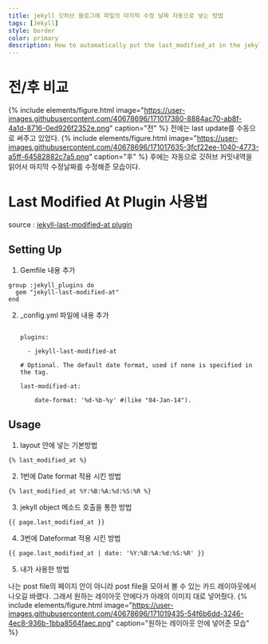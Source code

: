 ```yaml
---
title: jekyll 깃허브 블로그에 파일의 마지막 수정 날짜 자동으로 넣는 방법
tags: [Jekyll]
style: border
color: primary
description: How to automatically put the last_modified_at in the jekyll GitHub blog
---
```



# 전/후 비교
{% include elements/figure.html image="https://user-images.githubusercontent.com/40678696/171017380-8884ac70-ab8f-4a1d-8716-0ed926f2352e.png" caption="전" %}
전에는 last update를 수동으로 써주고 있었다.
{% include elements/figure.html image="https://user-images.githubusercontent.com/40678696/171017635-3fcf22ee-1040-4773-a5ff-64582882c7a5.png" caption="후" %}
후에는 자동으로 깃허브 커밋내역을 읽어서 마지막 수정날짜를 수정해준 모습이다.

# Last Modified At Plugin 사용법
source : [jekyll-last-modified-at plugin](https://github.com/gjtorikian/jekyll-last-modified-at)
## Setting Up

1. Gemfile 내용 추가
```
group :jekyll_plugins do
  gem "jekyll-last-modified-at"
end
```

2. _config.yml 파일에 내용 추가


   ```

   plugins:

     - jekyll-last-modified-at

   # Optional. The default date format, used if none is specified in the tag.

   last-modified-at:

   ​    date-format: '%d-%b-%y' #(like "04-Jan-14").

   ```

## Usage


1. layout 안에 넣는 기본방법
```
{% last_modified_at %}
```
2. 1번에 Date format 적용 시킨 방법
```
{% last_modified_at %Y:%B:%A:%d:%S:%R %}
```
3. jekyll object 메소드 호출을 통한 방법
```
{{ page.last_modified_at }}
```
4. 3번에 Dateformat 적용 시킨 방법
```
{{ page.last_modified_at | date: '%Y:%B:%A:%d:%S:%R' }}
```
5. 내가 사용한 방법

  나는 post file의 페이지 안이 아니라 post file을 모아서 볼 수 있는 카드 레이아웃에서 나오길 바랬다. 그래서 원하는 레이아웃 안에다가 아래의 이미지 대로 넣어줬다. 
  {% include elements/figure.html image="https://user-images.githubusercontent.com/40678696/171019435-54f6b6dd-3246-4ec8-936b-1bba8564faec.png" caption="원하는 레이아웃 안에 넣어준 모습" %}

